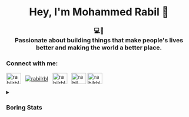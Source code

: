 <h1 align="center">Hey, I'm Mohammed Rabil 👋</h1>
<h3 align="center">💻💖 <br /> Passionate about building things that make people's lives better and making the world a better place.</h3>

<h3 align="left">Connect with me:</h3>
<p align="left">
<a href="https://linkedin.com/in/rabilrbl" target="_blank"><img align="center" src="https://raw.githubusercontent.com/rahuldkjain/github-profile-readme-generator/master/src/images/icons/Social/linked-in-alt.svg" alt="rabilrbl" height="30" width="40" /></a>&nbsp;&nbsp;
 <a href="https://telegram.me/rabilrbl" target="_blank"><img align="center" src="https://cdn-icons-png.flaticon.com/32/2111/2111644.png" alt="rabilrbl" /></a>&nbsp;&nbsp;
<a href="https://instagram.com/rabilrbl" target="_blank"><img align="center" src="https://raw.githubusercontent.com/rahuldkjain/github-profile-readme-generator/master/src/images/icons/Social/instagram.svg" alt="rabilrbl" height="30" width="40" /></a>&nbsp;&nbsp;
<a href="https://www.hackerrank.com/rabil" target="_blank"><img align="center" src="https://raw.githubusercontent.com/rahuldkjain/github-profile-readme-generator/master/src/images/icons/Social/hackerrank.svg" alt="rabil" height="30" width="40" /></a>
 <a href="https://twitter.com/rabilrbl" target="_blank"><img align="center" src="https://raw.githubusercontent.com/rahuldkjain/github-profile-readme-generator/master/src/images/icons/Social/twitter.svg" alt="rabilrbl" height="30" width="40" /></a>&nbsp;&nbsp;
</p>
<details>
<summary><h3>Boring Stats</h3></summary>
<p align="center">
  
 <img src="https://github-readme-stats.vercel.app/api?username=rabilrbl&show_icons=true&locale=en&count_private=true&theme=radical" alt="rabilrbl" />
 &nbsp;
  <img src="https://github-readme-streak-stats.herokuapp.com/?user=rabilrbl&count_private=true&theme=radical" alt="rabilrbl" />
  <img align="center" src="https://activity-graph.herokuapp.com/graph?username=rabilrbl&bg_color=0D1117&color=5BCDEC&line=5BCDEC&point=FFFFFF&hide_border=true" alt="Rabil's Github Graph" />
</p>
 </details>
